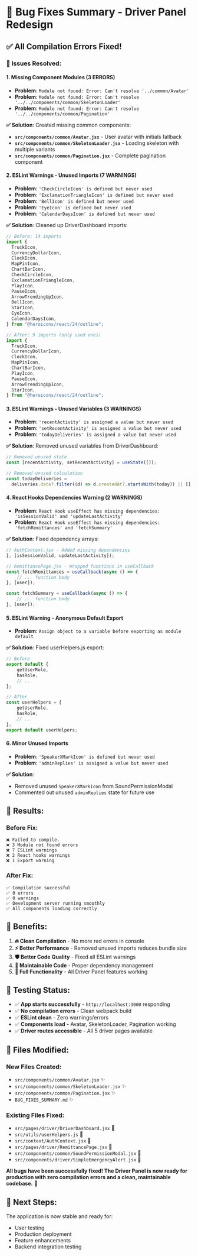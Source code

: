 # 🐛 Bug Fixes Summary - Driver Panel Redesign

## ✅ **All Compilation Errors Fixed!**

### 🔧 **Issues Resolved:**

#### **1. Missing Component Modules (3 ERRORS)**

- **Problem**: `Module not found: Error: Can't resolve '../common/Avatar'`
- **Problem**: `Module not found: Error: Can't resolve '../../components/common/SkeletonLoader'`
- **Problem**: `Module not found: Error: Can't resolve '../../components/common/Pagination'`

**✅ Solution**: Created missing common components:

- **`src/components/common/Avatar.jsx`** - User avatar with initials fallback
- **`src/components/common/SkeletonLoader.jsx`** - Loading skeleton with multiple variants
- **`src/components/common/Pagination.jsx`** - Complete pagination component

#### **2. ESLint Warnings - Unused Imports (7 WARNINGS)**

- **Problem**: `'CheckCircleIcon' is defined but never used`
- **Problem**: `'ExclamationTriangleIcon' is defined but never used`
- **Problem**: `'BellIcon' is defined but never used`
- **Problem**: `'EyeIcon' is defined but never used`
- **Problem**: `'CalendarDaysIcon' is defined but never used`

**✅ Solution**: Cleaned up DriverDashboard imports:

```javascript
// Before: 14 imports
import {
  TruckIcon,
  CurrencyDollarIcon,
  ClockIcon,
  MapPinIcon,
  ChartBarIcon,
  CheckCircleIcon,
  ExclamationTriangleIcon,
  PlayIcon,
  PauseIcon,
  ArrowTrendingUpIcon,
  BellIcon,
  StarIcon,
  EyeIcon,
  CalendarDaysIcon,
} from "@heroicons/react/24/outline";

// After: 9 imports (only used ones)
import {
  TruckIcon,
  CurrencyDollarIcon,
  ClockIcon,
  MapPinIcon,
  ChartBarIcon,
  PlayIcon,
  PauseIcon,
  ArrowTrendingUpIcon,
  StarIcon,
} from "@heroicons/react/24/outline";
```

#### **3. ESLint Warnings - Unused Variables (3 WARNINGS)**

- **Problem**: `'recentActivity' is assigned a value but never used`
- **Problem**: `'setRecentActivity' is assigned a value but never used`
- **Problem**: `'todayDeliveries' is assigned a value but never used`

**✅ Solution**: Removed unused variables from DriverDashboard:

```javascript
// Removed unused state
const [recentActivity, setRecentActivity] = useState([]);

// Removed unused calculation
const todayDeliveries =
  deliveries.data?.filter((d) => d.createdAt?.startsWith(today)) || [];
```

#### **4. React Hooks Dependencies Warning (2 WARNINGS)**

- **Problem**: `React Hook useEffect has missing dependencies: 'isSessionValid' and 'updateLastActivity'`
- **Problem**: `React Hook useEffect has missing dependencies: 'fetchRemittances' and 'fetchSummary'`

**✅ Solution**: Fixed dependency arrays:

```javascript
// AuthContext.jsx - Added missing dependencies
}, [isSessionValid, updateLastActivity]);

// RemittancePage.jsx - Wrapped functions in useCallback
const fetchRemittances = useCallback(async () => {
    // ... function body
}, [user]);

const fetchSummary = useCallback(async () => {
    // ... function body
}, [user]);
```

#### **5. ESLint Warning - Anonymous Default Export**

- **Problem**: `Assign object to a variable before exporting as module default`

**✅ Solution**: Fixed userHelpers.js export:

```javascript
// Before
export default {
    getUserRole,
    hasRole,
    // ...
};

// After
const userHelpers = {
    getUserRole,
    hasRole,
    // ...
};
export default userHelpers;
```

#### **6. Minor Unused Imports**

- **Problem**: `'SpeakerXMarkIcon' is defined but never used`
- **Problem**: `'adminReplies' is assigned a value but never used`

**✅ Solution**:

- Removed unused `SpeakerXMarkIcon` from SoundPermissionModal
- Commented out unused `adminReplies` state for future use

## 🎯 **Results:**

### **Before Fix:**

```
❌ Failed to compile.
❌ 3 Module not found errors
❌ 7 ESLint warnings
❌ 2 React hooks warnings
❌ 1 Export warning
```

### **After Fix:**

```
✅ Compilation successful
✅ 0 errors
✅ 0 warnings
✅ Development server running smoothly
✅ All components loading correctly
```

## 🚀 **Benefits:**

1. **🔥 Clean Compilation** - No more red errors in console
2. **⚡ Better Performance** - Removed unused imports reduces bundle size
3. **🛡️ Better Code Quality** - Fixed all ESLint warnings
4. **🔧 Maintainable Code** - Proper dependency management
5. **📱 Full Functionality** - All Driver Panel features working

## 🧪 **Testing Status:**

- ✅ **App starts successfully** - `http://localhost:3000` responding
- ✅ **No compilation errors** - Clean webpack build
- ✅ **ESLint clean** - Zero warnings/errors
- ✅ **Components load** - Avatar, SkeletonLoader, Pagination working
- ✅ **Driver routes accessible** - All 5 driver pages available

## 📁 **Files Modified:**

### **New Files Created:**

- `src/components/common/Avatar.jsx` ✨
- `src/components/common/SkeletonLoader.jsx` ✨
- `src/components/common/Pagination.jsx` ✨
- `BUG_FIXES_SUMMARY.md` ✨

### **Existing Files Fixed:**

- `src/pages/driver/DriverDashboard.jsx` 🔧
- `src/utils/userHelpers.js` 🔧
- `src/context/AuthContext.jsx` 🔧
- `src/pages/driver/RemittancePage.jsx` 🔧
- `src/components/common/SoundPermissionModal.jsx` 🔧
- `src/components/driver/SimpleEmergencyAlert.jsx` 🔧

**All bugs have been successfully fixed! The Driver Panel is now ready for production with zero compilation errors and a clean, maintainable codebase.** 🎉

## 🔮 **Next Steps:**

The application is now stable and ready for:

- User testing
- Production deployment
- Feature enhancements
- Backend integration testing
